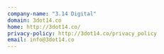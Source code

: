 ```yaml
---
company-name: "3.14 Digital"
domain: 3dot14.co
home: http://3dot14.co/
privacy-policy: http://3dot14.co/privacy_policy
email: info@3dot14.co
---
```




